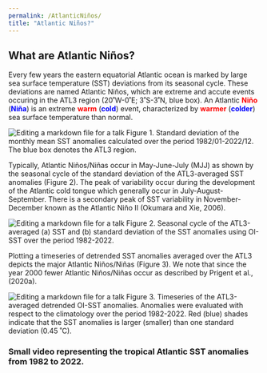 ```yaml
---
permalink: /AtlanticNiños/
title: "Atlantic Niños?"
---
```




## What are Atlantic Niños? 
Every few years the eastern equatorial Atlantic ocean is marked by large sea surface temperature (SST) deviations from its seasonal cycle. These deviations are named Atlantic Niños, which are extreme and accute events occuring in the ATL3 region (20˚W-0˚E; 3˚S-3˚N, blue box). An Atlantic <span style="color:red">**Niño**</span> (<span style="color:blue">**Niña**</span>) is an extreme <span style="color:red"> **warm** </span> (<span style="color:blue">**cold**</span>) event, characterized by <span style="color:red">**warmer**</span> (<span style="color:blue">**colder**</span>) sea surface temperature than normal. 

![Editing a markdown file for a talk](https://raw.githubusercontent.com/aprig/arthurprigent/master/_pages/figure_atl3.png)
Figure 1. Standard deviation of the monthly mean SST anomalies calculated over the period 1982/01-2022/12. The blue box denotes the ATL3 region. 

Typically, Atlantic Niños/Niñas occur in May-June-July (MJJ) as shown by the seasonal cycle of the standard deviation of the ATL3-averaged SST anomalies (Figure 2). The peak of variability occur during the development of the Atlantic cold tongue which generally occur in July-August-September. There is a secondary peak of SST variability in November-December known as the Atlantic Niño II (Okumara and Xie, 2006).

![Editing a markdown file for a talk](https://raw.githubusercontent.com/aprig/arthurprigent/master/_pages/figure_seasonal_cycles_atl3.png)
Figure 2. Seasonal cycle of the ATL3-averaged (a) SST and (b) standard deviation of the SST anomalies using OI-SST over the period 1982-2022. 

Plotting a timeseries of detrended SST anomalies averaged over the ATL3 depicts the major Atlantic Niños/Niñas (Figure 3). We note that since the year 2000 fewer Atlantic Niños/Niñas occur as described by Prigent et al., (2020a). 

![Editing a markdown file for a talk](https://raw.githubusercontent.com/aprig/arthurprigent/master/_pages/figure_timeseries_atl3.png)
Figure 3. Timeseries of the ATL3-averaged detrended OI-SST anomalies. Anomalies were evaluated with respect to the climatology over the period 1982-2022. Red (blue) shades indicate that the SST anomalies is larger (smaller) than one standard deviation (0.45 ˚C).  


### Small video representing the tropical Atlantic SST anomalies from 1982 to 2022. 

